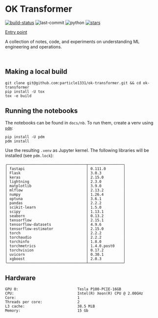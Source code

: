 # OK Transformer

[![build-status](https://img.shields.io/endpoint.svg?url=https%3A%2F%2Factions-badge.atrox.dev%2Fparticle1331%2Fok-transformer%2Fbadge%3Fref%3Dmaster&label=build&logo=none)](https://actions-badge.atrox.dev/particle1331/ok-transformer/goto?ref=master)
![last-commit](https://img.shields.io/github/last-commit/particle1331/ok-transformer/master)
![python](https://shields.io/badge/python-3.10%20-blue)
[![stars](https://img.shields.io/github/stars/particle1331/ok-transformer?style=social)](https://github.com/particle1331/ok-transformer) 

[Entry point](https://particle1331.github.io/ok-transformer/intro.html)

A collection of notes, code, and experiments on understanding ML engineering and operations.

<br>


## Making a local build

```
git clone git@github.com:particle1331/ok-transformer.git && cd ok-transformer
pip install -U tox
tox -e build
```

## Running the notebooks

The notebooks can be found in `docs/nb`. 
To run them, create a venv using [`pdm`](https://github.com/pdm-project/pdm):

```
pip install -U pdm
pdm install
```

Use the resulting `.venv` as Jupyter kernel. 
The following libraries will be installed (see `pdm.lock`):

```text
╭────────────────────────────────────┬────────────────╮
│ fastapi                            │ 0.111.0        │
│ Flask                              │ 3.0.3          │
│ keras                              │ 2.15.0         │
│ lightning                          │ 2.3.0          │
│ matplotlib                         │ 3.9.0          │
│ mlflow                             │ 2.13.2         │
│ numpy                              │ 1.26.4         │
│ optuna                             │ 3.6.1          │
│ pandas                             │ 2.2.2          │
│ scikit-learn                       │ 1.5.0          │
│ scipy                              │ 1.13.1         │
│ seaborn                            │ 0.13.2         │
│ tensorflow                         │ 2.15.1         │
│ tensorflow-datasets                │ 4.9.6          │
│ tensorflow-estimator               │ 2.15.0         │
│ torch                              │ 2.2.2          │
│ torchaudio                         │ 2.2.2          │
│ torchinfo                          │ 1.8.0          │
│ torchmetrics                       │ 1.4.0.post0    │
│ torchvision                        │ 0.17.2         │
│ uvicorn                            │ 0.30.1         │
│ xgboost                            │ 2.0.3          │
╰────────────────────────────────────┴────────────────╯
```

## Hardware

```
GPU 0:                           Tesla P100-PCIE-16GB
CPU:                             Intel(R) Xeon(R) CPU @ 2.00GHz
Core:                            1
Threads per core:                2
L3 cache:                        38.5 MiB
Memory:                          15 Gb
```
